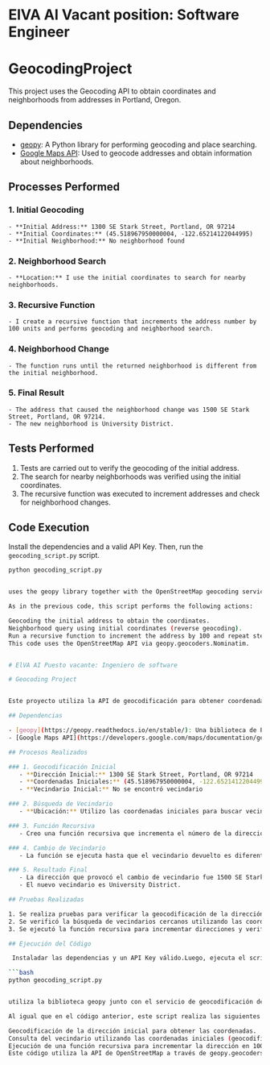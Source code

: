 # ElVA AI Vacant position: Software Engineer 

# GeocodingProject


This project uses the Geocoding API to obtain coordinates and neighborhoods from addresses in Portland, Oregon.

## Dependencies

- [geopy](https://geopy.readthedocs.io/en/stable/): A Python library for performing geocoding and place searching.
- [Google Maps API](https://developers.google.com/maps/documentation/geocoding/start): Used to geocode addresses and obtain information about neighborhoods.

## Processes Performed

### 1. Initial Geocoding
    - **Initial Address:** 1300 SE Stark Street, Portland, OR 97214
    - **Initial Coordinates:** (45.518967950000004, -122.65214122044995)
    - **Initial Neighborhood:** No neighborhood found

### 2. Neighborhood Search
    - **Location:** I use the initial coordinates to search for nearby neighborhoods.

### 3. Recursive Function
    - I create a recursive function that increments the address number by 100 units and performs geocoding and neighborhood search.

### 4. Neighborhood Change
    - The function runs until the returned neighborhood is different from the initial neighborhood.

### 5. Final Result
    - The address that caused the neighborhood change was 1500 SE Stark Street, Portland, OR 97214.
    - The new neighborhood is University District.

## Tests Performed

1. Tests are carried out to verify the geocoding of the initial address.
2. The search for nearby neighborhoods was verified using the initial coordinates.
3. The recursive function was executed to increment addresses and check for neighborhood changes.

## Code Execution

  Install the dependencies and a valid API Key. Then, run the `geocoding_script.py` script.

```bash
python geocoding_script.py


uses the geopy library together with the OpenStreetMap geocoding service.

As in the previous code, this script performs the following actions:

Geocoding the initial address to obtain the coordinates.
Neighborhood query using initial coordinates (reverse geocoding).
Run a recursive function to increment the address by 100 and repeat steps 1 and 2 until the neighborhood changes.
This code uses the OpenStreetMap API via geopy.geocoders.Nominatim.


# ElVA AI Puesto vacante: Ingeniero de software

# Geocoding Project 


Este proyecto utiliza la API de geocodificación para obtener coordenadas y vecindarios a partir de direcciones en Portland, Oregon.

## Dependencias

- [geopy](https://geopy.readthedocs.io/en/stable/): Una biblioteca de Python para realizar geocodificación y búsqueda de lugares.
- [Google Maps API](https://developers.google.com/maps/documentation/geocoding/start): Se utiliza para geocodificar direcciones y obtener información sobre vecindarios.

## Procesos Realizados

### 1. Geocodificación Inicial
   - **Dirección Inicial:** 1300 SE Stark Street, Portland, OR 97214
   - **Coordenadas Iniciales:** (45.518967950000004, -122.65214122044995)
   - **Vecindario Inicial:** No se encontró vecindario

### 2. Búsqueda de Vecindario
   - **Ubicación:** Utilizo las coordenadas iniciales para buscar vecindarios cercanos.

### 3. Función Recursiva
   - Creo una función recursiva que incrementa el número de la dirección en 100 unidades y realiza geocodificación y búsqueda de vecindario.

### 4. Cambio de Vecindario
   - La función se ejecuta hasta que el vecindario devuelto es diferente al vecindario inicial.

### 5. Resultado Final
   - La dirección que provocó el cambio de vecindario fue 1500 SE Stark Street, Portland, OR 97214.
   - El nuevo vecindario es University District.

## Pruebas Realizadas

1. Se realiza pruebas para verificar la geocodificación de la dirección inicial.
2. Se verificó la búsqueda de vecindarios cercanos utilizando las coordenadas iniciales.
3. Se ejecutó la función recursiva para incrementar direcciones y verificar cambios de vecindario.

## Ejecución del Código

 Instaladar las dependencias y un API Key válido.Luego, ejecuta el script `geocoding_script.py`.

```bash
python geocoding_script.py


utiliza la biblioteca geopy junto con el servicio de geocodificación de OpenStreetMap.

Al igual que en el código anterior, este script realiza las siguientes acciones:

Geocodificación de la dirección inicial para obtener las coordenadas.
Consulta del vecindario utilizando las coordenadas iniciales (geocodificación inversa).
Ejecución de una función recursiva para incrementar la dirección en 100 y repetir los pasos 1 y 2 hasta que el vecindario cambie.
Este código utiliza la API de OpenStreetMap a través de geopy.geocoders.Nominatim. 